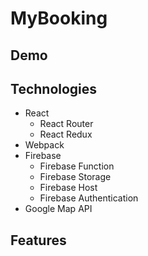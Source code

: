 # MyBooking
## Demo
## Technologies
* React
  * React Router
  * React Redux
* Webpack
* Firebase
  * Firebase Function
  * Firebase Storage
  * Firebase Host
  * Firebase Authentication
* Google Map API

## Features
